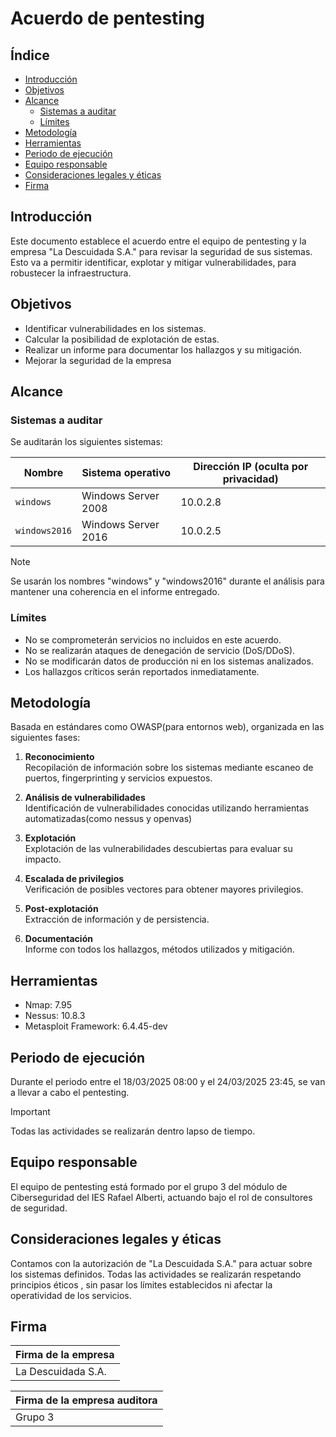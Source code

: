 # Acuerdo de pentesting

## Índice

- [Introducción](#introducción)
- [Objetivos](#objetivos)
- [Alcance](#alcance)
  - [Sistemas a auditar](#sistemas-a-auditar)
  - [Límites](#límites)
- [Metodología](#metodología)
- [Herramientas](#herramientas)
- [Periodo de ejecución](#periodo-de-ejecución)
- [Equipo responsable](#equipo-responsable)
- [Consideraciones legales y éticas](#consideraciones-legales-y-éticas)
- [Firma](#firma)
  
## Introducción

Este documento establece el acuerdo entre el equipo de pentesting y la empresa "La Descuidada S.A." para revisar la seguridad de sus sistemas. Esto va a permitir identificar, explotar y mitigar vulnerabilidades, para robustecer la infraestructura.

## Objetivos

- Identificar vulnerabilidades en los sistemas.
- Calcular la posibilidad de explotación de estas.
- Realizar un informe para documentar los hallazgos y su mitigación.
- Mejorar la seguridad de la empresa

## Alcance

### Sistemas a auditar

Se auditarán los siguientes sistemas:

| Nombre | Sistema operativo | Dirección IP (oculta por privacidad) |
|-|-|-|
| `windows`       | Windows Server 2008 | 10.0.2.8 |
| `windows2016`   | Windows Server 2016 | 10.0.2.5 |

> [!NOTE]  
> Se usarán los nombres "windows" y "windows2016" durante el análisis para mantener una coherencia en el informe entregado.

### Límites

- No se comprometerán servicios no incluidos en este acuerdo.
- No se realizarán ataques de denegación de servicio (DoS/DDoS).
- No se modificarán datos de producción ni en los sistemas analizados.
- Los hallazgos críticos serán reportados inmediatamente.

## Metodología

Basada en estándares como OWASP(para entornos web), organizada en las siguientes fases:

1. **Reconocimiento**  
   Recopilación de información sobre los sistemas mediante escaneo de puertos, fingerprinting y servicios expuestos.

2. **Análisis de vulnerabilidades**  
   Identificación de vulnerabilidades conocidas utilizando herramientas automatizadas(como nessus y openvas)

3. **Explotación**  
   Explotación de las vulnerabilidades descubiertas para evaluar su impacto.

4. **Escalada de privilegios**  
   Verificación de posibles vectores para obtener mayores privilegios.

5. **Post-explotación**  
   Extracción de información y de persistencia.

6. **Documentación**  
   Informe con todos los hallazgos, métodos utilizados y mitigación.

## Herramientas

- Nmap: 7.95
- Nessus: 10.8.3
- Metasploit Framework: 6.4.45-dev

## Periodo de ejecución

Durante el periodo entre el 18/03/2025 08:00 y el 24/03/2025 23:45, se van a llevar a cabo el pentesting.

> [!IMPORTANT]  
> Todas las actividades se realizarán dentro lapso de tiempo.

## Equipo responsable

El equipo de pentesting está formado por el grupo 3 del módulo de Ciberseguridad del IES Rafael Alberti, actuando bajo el rol de consultores de seguridad.

## Consideraciones legales y éticas

Contamos con la autorización de "La Descuidada S.A." para actuar sobre los sistemas definidos. Todas las actividades se realizarán respetando principios éticos , sin pasar los límites establecidos ni afectar la operatividad de los servicios. 

## Firma

|Firma de la empresa|
|-|
|La Descuidada S.A.|

|Firma de la empresa auditora|
|-|
|Grupo 3|
